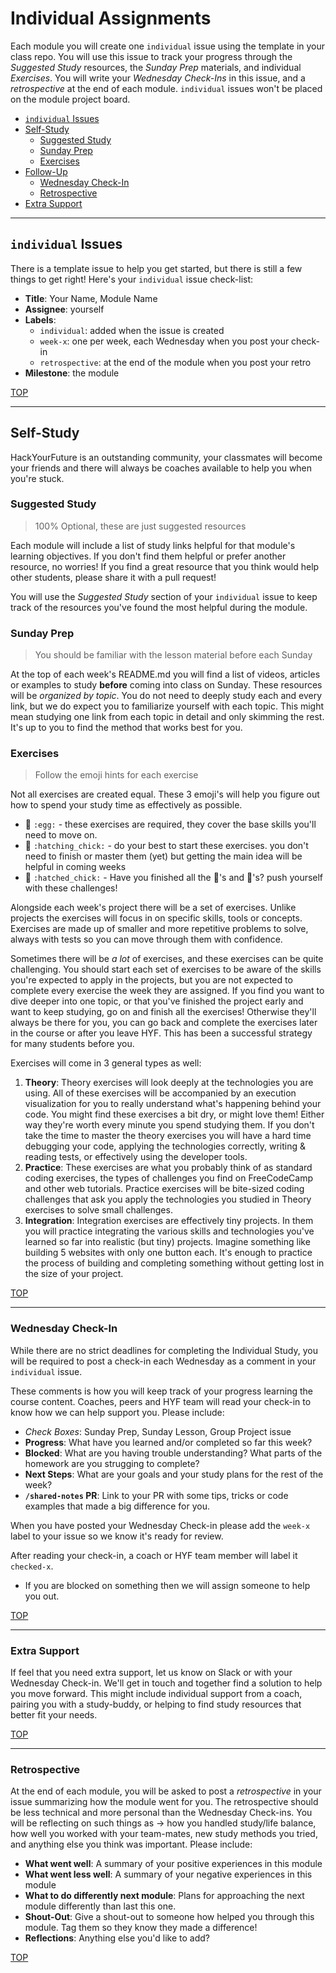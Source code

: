 # Individual Assignments

Each module you will create one `individual` issue using the template in your class repo. You will use this issue to track your progress through the _Suggested Study_ resources, the _Sunday Prep_ materials, and individual _Exercises_. You will write your _Wednesday Check-Ins_ in this issue, and a _retrospective_ at the end of each module.
`individual` issues won't be placed on the module project board.

- [`individual` Issues](#individual-issues)
- [Self-Study](#self-study)
  - [Suggested Study](#suggested-study)
  - [Sunday Prep](#sunday-prep)
  - [Exercises](#exercises)
- [Follow-Up](#follow-up)
  - [Wednesday Check-In](#wednesday-check-in)
  - [Retrospective](#retrospective)
- [Extra Support](#extra-support)

---

## `individual` Issues

There is a template issue to help you get started, but there is still a few things to get right! Here's your `individual` issue check-list:

- __Title__: Your Name, Module Name
- __Assignee__: yourself
- __Labels__:
  - `individual`: added when the issue is created
  - `week-x`: one per week, each Wednesday when you post your check-in
  - `retrospective`: at the end of the module when you post your retro
- __Milestone__: the module

[TOP](#individual-assignments)

---

## Self-Study

HackYourFuture is an outstanding community, your classmates will become your friends and there will always be coaches available to help you when you're stuck.


### Suggested Study

> 100% Optional, these are just suggested resources

Each module will include a list of study links helpful for that module's learning objectives.  If you don't find them helpful or prefer another resource, no worries!  If you find a great resource that you think would help other students, please share it with a pull request!

You will use the _Suggested Study_ section of your `individual` issue to keep track of the resources you've found the most helpful during the module.

### Sunday Prep

> You should be familiar with the lesson material before each Sunday

At the top of each week's README.md you will find a list of videos, articles or examples to study **before** coming into class on Sunday. These resources will be _organized by topic_. You do not need to deeply study each and every link, but we do expect you to familiarize yourself with each topic. This might mean studying one link from each topic in detail and only skimming the rest. It's up to you to find the method that works best for you.

### Exercises

> Follow the emoji hints for each exercise

Not all exercises are created equal. These 3 emoji's will help you figure out how to spend your study time as effectively as possible.

- :egg: `:egg:` - these exercises are required, they cover the base skills you'll need to move on.
- :hatching_chick: `:hatching_chick:` - do your best to start these exercises. you don't need to finish or master them (yet) but getting the main idea will be helpful in coming weeks
- :hatched_chick: `:hatched_chick:` - Have you finished all the :egg:'s and :hatching_chick:'s? push yourself with these challenges!

Alongside each week's project there will be a set of exercises. Unlike projects the exercises will focus in on specific skills, tools or concepts. Exercises are made up of smaller and more repetitive problems to solve, always with tests so you can move through them with confidence.

Sometimes there will be _a lot_ of exercises, and these exercises can be quite challenging. You should start each set of exercises to be aware of the skills you're expected to apply in the projects, but you are not expected to complete every exercise the week they are assigned. If you find you want to dive deeper into one topic, or that you've finished the project early and want to keep studying, go on and finish all the exercises! Otherwise they'll always be there for you, you can go back and complete the exercises later in the course or after you leave HYF. This has been a successful strategy for many students before you.

Exercises will come in 3 general types as well:

1. **Theory**: Theory exercises will look deeply at the technologies you are using. All of these exercises will be accompanied by an execution visualization for you to really understand what's happening behind your code. You might find these exercises a bit dry, or might love them! Either way they're worth every minute you spend studying them. If you don't take the time to master the theory exercises you will have a hard time debugging your code, applying the technologies correctly, writing & reading tests, or effectively using the developer tools.
1. **Practice**: These exercises are what you probably think of as standard coding exercises, the types of challenges you find on FreeCodeCamp and other web tutorials. Practice exercises will be bite-sized coding challenges that ask you apply the technologies you studied in Theory exercises to solve small challenges.
1. **Integration**: Integration exercises are effectively tiny projects. In them you will practice integrating the various skills and technologies you've learned so far into realistic (but tiny) projects. Imagine something like building 5 websites with only one button each. It's enough to practice the process of building and completing something without getting lost in the size of your project.

[TOP](#individual-assignments)

---

### Wednesday Check-In

While there are no strict deadlines for completing the Individual Study, you will be required to post a check-in each Wednesday as a comment in your `individual` issue.

These comments is how you will keep track of your progress learning the course content. Coaches, peers and HYF team will read your check-in to know how we can help support you.  Please include:

- _Check Boxes_: Sunday Prep, Sunday Lesson, Group Project issue
- **Progress**: What have you learned and/or completed so far this week?
- **Blocked**: What are you having trouble understanding? What parts of the homework are you strugging to complete?
- **Next Steps**: What are your goals and your study plans for the rest of the week?
- **`/shared-notes` PR**: Link to your PR with some tips, tricks or code examples that made a big difference for you.

When you have posted your Wednesday Check-in please add the `week-x` label to your issue so we know it's ready for review.

After reading your check-in, a coach or HYF team member will label it `checked-x`.

- If you are blocked on something then we will assign someone to help you out.

[TOP](#individual-assignments)

---

### Extra Support

If feel that you need extra support, let us know on Slack or with your Wednesday Check-in.  We'll get in touch and together find a solution to help you move forward.  This might include individual support from a coach, pairing you with a study-buddy, or helping to find study resources that better fit your needs.

[TOP](#individual-assignments)

---

### Retrospective

At the end of each module, you will be asked to post a _retrospective_ in your issue summarizing how the module went for you. The retrospective should be less technical and more personal than the Wednesday Check-ins.  You will be reflecting on such things as -> how you handled study/life balance, how well you worked with your team-mates, new study methods you tried, and anything else you think was important.  Please include:

- **What went well**: A summary of your positive experiences in this module
- **What went less well**: A summary of your negative experiences in this module
- **What to do differently next module**: Plans for approaching the next module differently than last this one.
- **Shout-Out**: Give a shout-out to  someone how helped you through this module.  Tag them so they know they made a difference!
- **Reflections**: Anything else you'd like to add?

[TOP](#individual-assignments)
